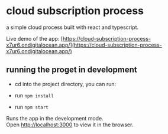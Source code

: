 # cloud subscription process

a simple cloud process built with react and typescript.

Live demo of the app: [https://cloud-subscription-process-x7ur6.ondigitalocean.app/](https://cloud-subscription-process-x7ur6.ondigitalocean.app/)

## running the proget in development

- cd into the project directory, you can run:

- run `npm install`

- run `npm start`

Runs the app in the development mode.\
Open [http://localhost:3000](http://localhost:3000) to view it in the browser.
